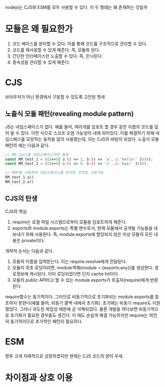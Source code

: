 nodejs는 CJS와 ESM를 모두 사용할 수 있다. 이 두 형태는 왜 존재하는 것일까
# 모듈은 왜 필요한가
1. 코드 베이스를 분리할 수 있다. 이를 통해 코드를 구조적으로 관리할 수 있다.
2. 코드를 재사용할 수 있게 해준다. 즉, 모듈화 된다.
3. 간단한 인터페이스만 노출할 수 있다. 즉, 은닉된다.
4. 종속성을 관리할 수 있게 해준다.
# CJS
브라우저가 아닌 환경에서 구동할 수 있도록 고안된 명세
## 노출식 모듈 패턴(revealing module pattern)
JS는 네임스페이스가 없다. 예를 들어, 여러개를 임포트 할 경우 같은 이름의 코드를 덮어 쓸 수 있다. 이런 식으로 스코프 오염 가능성이 내재 되어있다. 이를 해결하기 위해 네임스페스를 모방하는 동작을 많이 사용했는데, 이는 CJS의 바탕이 되었다.
노출식 모듈 패턴의 예는 다음과 같다.
```js
// RM_test를 네임스페이스처럼 활용
const RM_test_1 = (()=>({ a:() => 1, b:() => 'a', c:'hello!' }))();
const RM_test_2 = (()=>({ a:() => 9, b:() => 'z', c:'bye!' }))();

// RMP를 사용하여 네임스페이스를 분리한 것처럼 사용가능
RM_test_1.a()
RM_test_2.a()
```
## CJS의 탄생
CJS의 핵심
1. require는 로컬 파일 시스템으로부터 모듈을 임포트하게 해준다.
2. exports와 module.exports는 특별 변수로서, 현재 모듈에서 공개될 기능들을 내보내기 위해 사용된다. 즉, module.exports에 할당되지 않은 이상 모듈의 모든 내용은 private이다.

개략적 순서는 다음과 같다.
1. 모듈의 이름을 입력받는다. 이는 require.resolve에게 전달된다.
2. 모듈이 최초 로딩이라면, module객체(module = {exports:any})를 생성한다. 경로정보에 캐시된다. 이미 로딩되었다면 단지 cache hit이다.
3. 모듈의 public API라고 할 수 있는 module.exports가 호출자(require)에게 반환된다.

require함수는 동기적이다. 그러므로 비동기적으로 초기화되는 module.exports를 참조하지 못한다(예를 들어, 비동기 콜백 내에서 초기화). 초기에는 비동기 require도 지원했었다. 그러나 과도한 복잡성 때문에 곧 삭제되었다. 물론 개발을 하다보면 비동기적으로 초기화가 필요한 경우들도 생긴다. 이 때도 손쉽게 해결 가능하지만 require는 여전히 동기적이므로 추가적인 패턴이 필요하다.




# ESM
향후 크게 지배적으로 성장하겠지만 현재는 CJS 코드의 양이 우세.
# 차이점과 상호 이용


